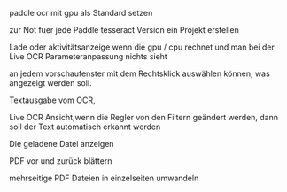 paddle ocr mit gpu als Standard setzen

zur Not fuer jede Paddle tesseract Version
ein Projekt erstellen

Lade oder aktivitätsanzeige wenn die gpu 
/ cpu rechnet und man bei der Live OCR 
Parameteranpassung nichts sieht

an jedem vorschaufenster mit dem Rechtsklick auswählen können,
was angezeigt werden soll. 

Textausgabe vom OCR, 

Live OCR Ansicht,wenn die Regler von den 
Filtern geändert werden, 
dann soll der Text automatisch erkannt werden

Die geladene Datei anzeigen



PDF vor und zurück blättern

mehrseitige PDF Dateien in einzelseiten umwandeln

